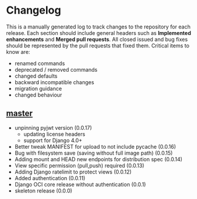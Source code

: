 # Changelog

This is a manually generated log to track changes to the repository for each release. 
Each section should include general headers such as **Implemented enhancements** 
and **Merged pull requests**. All closed issued and bug fixes should be 
represented by the pull requests that fixed them.
Critical items to know are:

 - renamed commands
 - deprecated / removed commands
 - changed defaults
 - backward incompatible changes
 - migration guidance
 - changed behaviour

## [master](https://github.com/vsoch/django-oci/tree/master)
 - unpinning pyjwt version (0.0.17)
   - updating license headers
   - support for Django 4.0+
 - Better tweak MANIFEST for upload to not include pycache (0.0.16)
 - Bug with filesystem save (saving without full image path) (0.0.15)
 - Adding mount and HEAD new endpoints for distribution spec (0.0.14)
 - View specific permission (pull,push) required (0.0.13)
 - Adding Django ratelimit to protect views (0.0.12)
 - Added authentication (0.0.11)
 - Django OCI core release without authentication (0.0.1)
 - skeleton release  (0.0.0)
